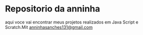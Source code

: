 # Repositorio da anninha
aqui voce vai encontrar meus projetos realizados em Java Script e Scratch.Mit
anninhasanches131@gmail.com
